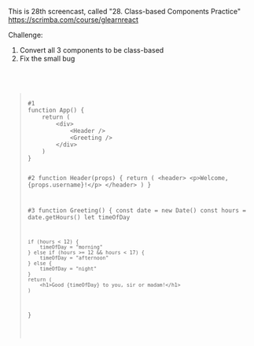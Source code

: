 This is 28th screencast, called "28. Class-based Components Practice"<br />
https://scrimba.com/course/glearnreact



Challenge:<br />
1. Convert all 3 components to be class-based<br />
2. Fix the small bug<br />


<br />
<br />

<blockquote><pre><code>
#1
function App() {
    return (
        &lt;div&gt;
            &lt;Header /&gt;
            &lt;Greeting /&gt;
        &lt;/div&gt;
    )
}



#2
function Header(props) {
    return (
        &lt;header&gt;
        &lt;p&gt;Welcome, {props.username}!&lt;/p&gt;
        &lt;/header&gt;
    )
}


#3
function Greeting() {
    const date = new Date()
    const hours = date.getHours()
    let timeOfDay

    if (hours < 12) {
        timeOfDay = "morning"
    } else if (hours >= 12 && hours < 17) {
        timeOfDay = "afternoon"
    } else {
        timeOfDay = "night"
    }
    return (
        <h1>Good {timeOfDay} to you, sir or madam!</h1>
    )
}

</code></pre></blockquote>